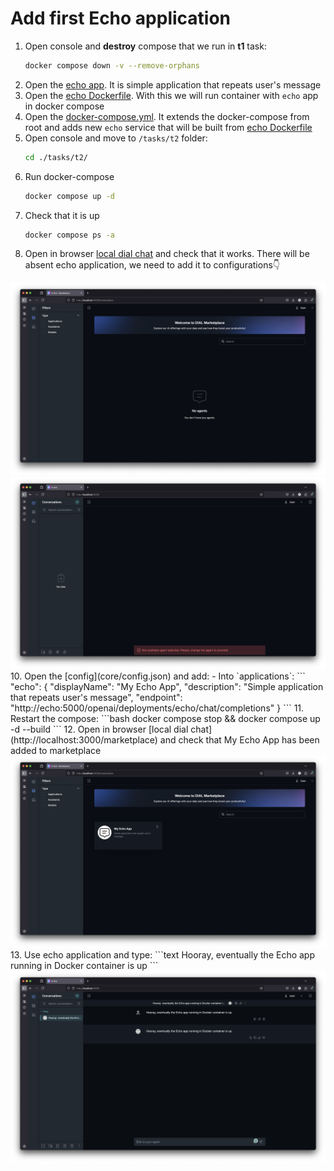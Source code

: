 # Add first Echo application

1. Open console and **destroy** compose that we run in **t1** task:
    ```bash
    docker compose down -v --remove-orphans
    ````
2. Open the [echo app](echo/app.py). It is simple application that repeats user's message
3. Open the [echo Dockerfile](echo/Dockerfile). With this we will run container with `echo` app in docker compose
4. Open the [docker-compose.yml](docker-compose.yml). It extends the docker-compose from root and adds new `echo` service that will be built from [echo Dockerfile](echo/Dockerfile)
5. Open console and move to `/tasks/t2` folder:
    ```bash
    cd ./tasks/t2/
    ```
6. Run docker-compose
    ```bash
    docker compose up -d
    ```
7. Check that it is up 
    ```bash
    docker compose ps -a
    ```
8. Open in browser [local dial chat](http://localhost:3000/marketplace) and check that it works.
There will be absent echo application, we need to add it to configurations👇
<img src="_screenshots/marketplace.png">
<img src="_screenshots/chat.png">
10. Open the [config](core/config.json) and add:
    - Into `applications`:
        ```
        "echo": {
              "displayName": "My Echo App",
              "description": "Simple application that repeats user's message",
              "endpoint": "http://echo:5000/openai/deployments/echo/chat/completions"
            }
        ```
11. Restart the compose:
    ```bash
    docker compose stop && docker compose up -d --build
    ```
12. Open in browser [local dial chat](http://localhost:3000/marketplace) and check that My Echo App has been added to marketplace
<img src="_screenshots/marketplace-echo.png">
13. Use echo application and type:
    ```text
    Hooray, eventually the Echo app running in Docker container is up
    ```
    <img src="_screenshots/chat-echo.png">